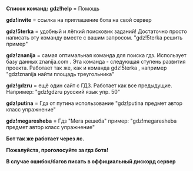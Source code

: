 **Список команд:**
**gdz!help** = Помощь

**gdz!invite** = ссылка на приглашение бота на свой сервер

**gdz!5terka** = удобный и лёгкий поисковик заданий! Достаточно просто написать эту команду вместе с вашим запросом. "gdz!5terka решить пример"

**gdz!znanija** = самая оптимальная команда для поиска гдз. Использует базу данных znanija.com . Эта команда - следующая ступень развития проекта. Работает так же, как и команда gdz!5terka , например "gdz!znanija найти площадь треугольника"

**gdz!gdzru** = ещё один сайт с ГДЗ. Работает как все предыдущие. Например: "gdz!gdzru русский язык упр. 50"

**gdz!putina** = Гдз от путина использование "gdz!putina предмет автор класс упражнение"

**gdz!megaresheba** = Гдз "Мега решеба" пример: "gdz!megaresheba предмет автор класс упражнение"


**Бот так же работает через лс.**


**Пожалуйста, проголосуйте за гдз бота!**

**В случае ошибок/багов писать в оффициальный дискорд сервер**